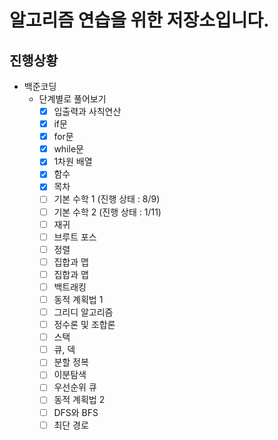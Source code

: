 # 알고리즘 연습을 위한 저장소입니다. 

## 진행상황
- 백준코딩
    - 단계별로 풀어보기
      - [x] 입출력과 사칙연산
      - [x] if문
      - [x] for문
      - [x] while문
      - [X] 1차원 배열
      - [X] 함수
      - [X] 목차
      - [ ] 기본 수학 1 (진행 상태 : 8/9) 
      - [ ] 기본 수학 2 (진행 상태 : 1/11)
      - [ ] 재귀
      - [ ] 브루트 포스
      - [ ] 정렬
      - [ ] 집합과 맵
      - [ ] 집합과 맵
      - [ ] 백트래킹
      - [ ] 동적 계획법 1
      - [ ] 그리디 알고리즘
      - [ ] 정수론 및 조합론
      - [ ] 스택
      - [ ] 큐, 덱
      - [ ] 분할 정복
      - [ ] 이분탐색
      - [ ] 우선순위 큐
      - [ ] 동적 계획법 2
      - [ ] DFS와 BFS
      - [ ] 최단 경로